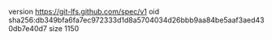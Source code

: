 version https://git-lfs.github.com/spec/v1
oid sha256:db349bfa6fa7ec972333d1d8a5704034d26bbb9aa84be5aaf3aed430db7e40d7
size 1150
